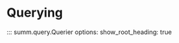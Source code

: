 # Querying

<!-- prettier-ignore -->
::: summ.query.Querier
    options:
      show_root_heading: true
